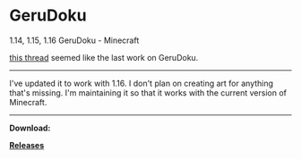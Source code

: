 # GeruDoku
1.14, 1.15, 1.16 GeruDoku - Minecraft

[this thread](https://www.minecraftforum.net/forums/mapping-and-modding-java-edition/resource-packs/2895569-gerudoku-legacy-thread-1-14-coming-soon-32x) seemed like the last work on GeruDoku. 
- - - -
I've updated it to work with 1.16. I don't plan on creating art for anything that's missing. I'm maintaining it so that it works with the current version of Minecraft. 

- - - -

__Download:__

__[Releases](https://github.com/Syberiyxx/gerudoku/releases/)__
